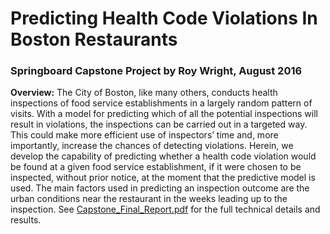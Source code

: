 # Predicting Health Code Violations In Boston Restaurants
### Springboard Capstone Project by Roy Wright, August 2016

**Overview:** The City of Boston, like many others, conducts health inspections of food service establishments in a largely random pattern of visits. With a model for predicting which of all the potential inspections will result in violations, the inspections can be carried out in a targeted way. This could make more efficient use of inspectors’ time and, more importantly, increase the chances of detecting violations. 
Herein, we develop the capability of predicting whether a health code violation would be found at a given food service establishment, if it were chosen to be inspected, without prior notice, at the moment that the predictive model is used. The main factors used in predicting an inspection outcome are the urban conditions near the restaurant in the weeks leading up to the inspection. See [Capstone_Final_Report.pdf](https://github.com/roywright/springboard/blob/master/capstone/Capstone_Final_Report.pdf) for the full technical details and results.
